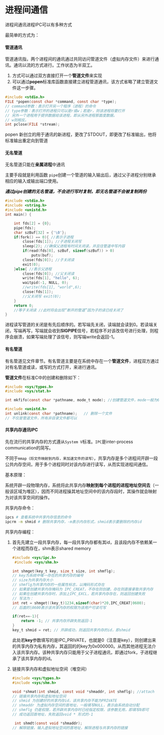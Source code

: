 # 进程间通信

进程间通讯进程IPC可以有多种方式

最简单的方式为：

#### 管道通讯

管道通讯指，两个进程间的通讯通过共同访问管道文件（虚拟内存文件）来进行通讯。通讯以流的方式进行。工作状态为半双工。

1. 方式可以通过双方直接打开一个**管道文件**来实现
2. 可以通过**popen**标准库函数直接建立进程管道通讯，该方式省略了建立管道文件这一步骤。

```c
#include <stdio.h>
FILE *popen(const char *command, const char *type);
// command参数：表示打开另一个程序（进程）的命令
// type参数：表示打开的进程只可以是r或w；若是r，则该进程将要打开
// 另外一个进程用于提供数据给该进程，即从另外进程那面度数据。
// w则相反。
int pclose(FILE *stream);
```

popen 新创立的用于通讯的新进程，更改了STDOUT，即更改了标准输出，他将标准输出重定向到管道



#### 无名管道

无名管道只能在**亲属进程**中通讯

主要手段就是利用函数 ```pipe```创建一个管道的输入输出后，通过父子进程分别继承相应的输入或输出端口使用。

***通过pipe创建的无名管道，不会进行写时复制，即无名管道不会被复制两份***

```c
#include <stdio.h> 
#include <string.h> 
#include <unistd.h> 
int main() {

    int fds[2] = {0}; 
    pipe(fds); 
    char szBuf[32] = {'\0'}; 
    if(fork() == 0){ //表示子进程
        close(fds[1]); //子进程关闭写
        sleep(2); //确保父进程有时间关闭读，并且往管道中写内容
        if(read(fds[0], szBuf, sizeof(szBuf)) > 0)
            puts(buf);
        close(fds[0]); //子关闭读 
        exit(0); 
    }else{ //表示父进程
        close(fds[0]); //父关闭读 
        write(fds[1], "hello", 6); 
        waitpid(-1, NULL, 0); 
        //write(fds[1], "world",6);
        close(fds[1]); 
        //父关闭写 exit(0);
    } 
    return 0;
    //等子关闭读 //此时将会出现“断开的管道”因为子的读已经关闭了
}
```

进程读写管道的关闭是有先后顺序的。若写端先关闭，读端就会读到0。若读端关闭，写端再写，写端就会收到**SIGPIPE**信号，若程序不对该改信号进行处理，则程序会崩溃，如果写端处理了该信号，则写端write会返回-1。

#### 有名管道

有名管道见文件章节。有名管道主要是在系统中存在一个**管道文件**，进程双方通过对有名管道或读，或写的方式打开，来进行通讯。

**管道文件**在标准C中的创建和删除如下：

```c
#include <sys/types.h>
#include <sys/stat.h>

int mkfifo(const char *pathname, mode_t mode); //创建管道文件，mode一般为666

#include <unistd.h>
int unlink(const char *pathname);	// 删除一个文件
// 不仅是管道文件，所有非目录文件都可以
```



#### 共享内存通讯IPC

先在流行的共享内存的方式遵从```System V```标准。```IPC```是inter-process communication的简写。

不同于```mmap（将文件映射到内存，来加速文件的读写）```，共享内存是多个进程间开辟一段公共内存空间，用于多个进程同时对该内存进行读写，从而实现进程间通信。

基本原理：

系统开辟一段物理内存，系统将此共享内存**映射到每个进程的进程地址空间去**（一般该区域为堆区），因而不同进程操其地址空间中的该内存段时，其操作就会映射为对该共享空间的操作。

共享内存命令：

```bash
ipcs # 查看系统中共享内存信息的命令
ipcrm -m shmid # 删除共享内存，-m表示内存形式，shmid表示要删除的内存id
```

共享内存编程：

1. 首先先建立一段共享内存，每一段共享内存都有其id，且该段内存不依赖某一个进程而存在，shm表示shared memory

   ```c
   #include <sys/ipc.h>
    #include <sys/shm.h>
   
   int shmget(key_t key, size_t size, int shmflg);	
   // key为系统中唯一存在的共享内存的编号
   // size为共享内存大小
   // shmflg为共享内存的一些属性标志，以掩码形式存在
   // 如果是创建共享内存掩码为 IPC_CREAT，不存在则创建，存在则直接拿取共享内存
   // 如果在创建共享内存时，添加上IPC_EXCL，若共享内存存在，则返回创建失败
   // 写法为：
   int ret = shmget((key_t)1234,sizeof(char)*20,IPC_CREAT|0600);
   // 后面的|0600表示该共享内存的权限为该用户可读可写
   
   if(ret==-1){
       return -1; // 共享内存开辟失败返回-1
   }
   key_t shmid = ret; // 开辟成功，则返回共享内存的id，即shmid
   ```

   此处若**key**参数填写的是IPC_PRIVATE，也就是0（注意是key），则创建出来的共享内存为私有内存，其返回的的key为0x000000。从而其他进程无法介入该共享内存。该种共享内存只能用于父子进程通讯，即通过fork，子进程继承了该共享内存的id。

2. 链接共享内存和虚拟地址空间（堆空间）

   ```c
   #include <sys/types.h>
   #include <sys/shm.h>
   
   void *shmat(int shmid, const void *shmaddr, int shmflg); //attach
   // 链接共享内存和虚拟地址空间
   // shmid 为创建好的共享内存id，该共享内存不能为PRIVATE
   // shmaddr 为虚拟内存空间的首地址，一般填写NULL，表示由系统自动分配
   // shmflg 仍是权限，若开辟共享内存时已经指定权限，该参数无用，即填写0即可
   // 成功返回首地址，失败返回void * 形式的-1
   
    int shmdt(const void *shmaddr);
   // 解除链接，输入虚拟地址空间的首地址，解除进程与共享内存的链接
   ```

   